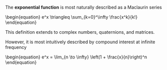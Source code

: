 The **exponential function** is most naturally described as a Maclaurin series

\begin{equation}
e^x \triangleq \sum_{k=0}^\infty \frac{x^k}{k!}
\end{equation}

This definition extends to complex numbers, quaternions, and matrices.

However, it is most intuitively described by compound interest at infinite frequency

\begin{equation}
e^x = \lim_{n \to \infty} \left(1 + \frac{x}{n}\right)^n
\end{equation}
